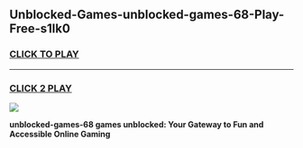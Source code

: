 
## Unblocked-Games-unblocked-games-68-Play-Free-s1lk0
<h3>
<a href="https://premium76.site?title=unblocked-games-68&ref=10A">CLICK TO PLAY</a></h3>
<hr>

<h3>
<a href="https://premium76.site?title=unblocked-games-68&ref=10A">CLICK 2 PLAY</a>
  
</h3>

<a href="https://premium76.site?title=unblocked-games-68&ref=10A"><img src="https://clearcache.store/games.png"></a>


**unblocked-games-68 games unblocked: Your Gateway to Fun and Accessible Online Gaming**
